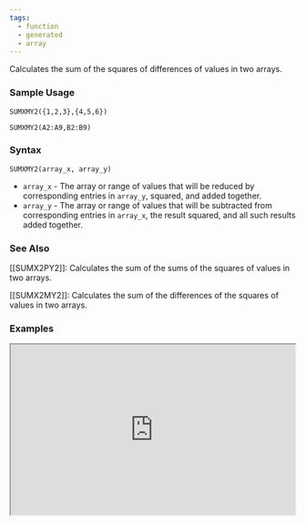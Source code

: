 ```yaml
---
tags:
  - function
  - generated
  - array
---
```


Calculates the sum of the squares of differences of values in two arrays.

### Sample Usage

`SUMXMY2({1,2,3},{4,5,6})`

`SUMXMY2(A2:A9,B2:B9)`

### Syntax

`SUMXMY2(array_x, array_y)`

* `array_x` - The array or range of values that will be reduced by corresponding entries in `array_y`, squared, and added together.
* `array_y` - The array or range of values that will be subtracted from corresponding entries in `array_x`, the result squared, and all such results added together.

### See Also

[[SUMX2PY2]]: Calculates the sum of the sums of the squares of values in two arrays.

[[SUMX2MY2]]: Calculates the sum of the differences of the squares of values in two arrays.

### Examples

<iframe height="300" src="https://docs.google.com/spreadsheet/pub?key=0As3tAuweYU9QdEtCTkZnRnBmaDNhdUhEc2dWbkZGSFE&amp;output=html" width="500"></iframe>